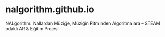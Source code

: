# nalgorithm.github.io
NALgorithm: Nallardan Müziğe, Müziğin Ritminden Algoritmalara – STEAM odaklı AR &amp; Eğitim Projesi

